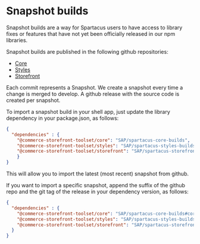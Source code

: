 # Snapshot builds

Snapshot builds are a way for Spartacus users to have access to library fixes or features that have not yet been officially released in our npm libraries.

Snapshot builds are published in the following github repositories:

* [Core](https://github.com/SAP/spartacus-core-builds)
* [Styles](https://github.com/SAP/spartacus-styles-builds)
* [Storefront](https://github.com/SAP/spartacus-storefront-builds)

Each commit represents a Snapshot. We create a snapshot every time a change is merged to develop. A github release with the source code is created per snapshot.

To import a snapshot build in your shell app, just update the library dependency in your package.json, as follows: 

```json
{
  "dependencies" : {
    "@commerce-storefront-toolset/core": "SAP/spartacus-core-builds",
    "@commerce-storefront-toolset/styles": "SAP/spartacus-styles-builds",
    "@commerce-storefront-toolset/storefront": "SAP/spartacus-storefront-builds"
    }
}
 ```

This will allow you to import the latest (most recent) snapshot from github.

If you want to import a specific snapshot, append the suffix of the github repo and the git tag of the release in your dependency version, as follows:

```json
{
  "dependencies" : {
    "@commerce-storefront-toolset/core": "SAP/spartacus-core-builds#core-0.1.0+abcde23f",
    "@commerce-storefront-toolset/styles": "SAP/spartacus-styles-builds#styles-0.1.0+abcde23f",
    "@commerce-storefront-toolset/storefront": "SAP/spartacus-storefront-builds#storefront-0.1.0+abcde23f"
  }
}
 ```
